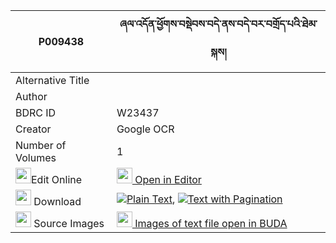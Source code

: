 |P009438|ཞལ་འདོན་ཕྱོགས་བསྡེབས་བདེ་ནས་བདེ་བར་བགྲོད་པའི་ཐེམ་སྐས། 
| --- | --- 
|Alternative Title |
|Author | 
|BDRC ID | W23437
|Creator | Google OCR
|Number of Volumes| 1
|<img width="25" src="https://img.icons8.com/color/25/000000/edit-property.png">Edit Online| [<img width="25" src="https://avatars.githubusercontent.com/u/45091458?s=200&v=4"> Open in Editor](http://editor.openpecha.org/P009438)
|<img width="25" src="https://img.icons8.com/fluent/48/000000/download-2.png"/>  Download | [![](https://img.icons8.com/color/20/000000/txt.png)Plain Text](https://github.com/Openpecha/P009438/releases/download/v1/shyaldon_chok_deb_de_ne_dewa_r_plain_P009438.zip), [![](https://img.icons8.com/color/20/000000/txt.png)Text with Pagination](https://github.com/Openpecha/P009438/releases/download/v1/shyaldon_chok_deb_de_ne_dewa_r_pages_P009438.zip)
|<img width="25" src="https://img.icons8.com/plasticine/100/000000/pictures-folder.png"/>  Source Images | [<img width="25" src="https://library.bdrc.io/icons/BUDA-small.svg"> Images of text file open in BUDA](https://library.bdrc.io/show/bdr:W23437)